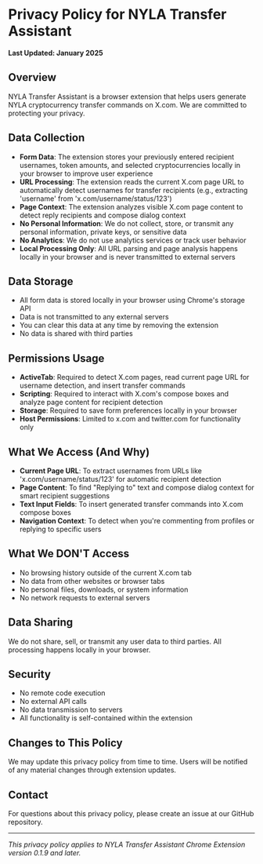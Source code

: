 # Privacy Policy for NYLA Transfer Assistant

**Last Updated: January 2025**

## Overview
NYLA Transfer Assistant is a browser extension that helps users generate NYLA cryptocurrency transfer commands on X.com. We are committed to protecting your privacy.

## Data Collection
- **Form Data**: The extension stores your previously entered recipient usernames, token amounts, and selected cryptocurrencies locally in your browser to improve user experience
- **URL Processing**: The extension reads the current X.com page URL to automatically detect usernames for transfer recipients (e.g., extracting 'username' from 'x.com/username/status/123')
- **Page Context**: The extension analyzes visible X.com page content to detect reply recipients and compose dialog context
- **No Personal Information**: We do not collect, store, or transmit any personal information, private keys, or sensitive data
- **No Analytics**: We do not use analytics services or track user behavior
- **Local Processing Only**: All URL parsing and page analysis happens locally in your browser and is never transmitted to external servers

## Data Storage
- All form data is stored locally in your browser using Chrome's storage API
- Data is not transmitted to any external servers
- You can clear this data at any time by removing the extension
- No data is shared with third parties

## Permissions Usage
- **ActiveTab**: Required to detect X.com pages, read current page URL for username detection, and insert transfer commands
- **Scripting**: Required to interact with X.com's compose boxes and analyze page content for recipient detection
- **Storage**: Required to save form preferences locally in your browser
- **Host Permissions**: Limited to x.com and twitter.com for functionality only

## What We Access (And Why)
- **Current Page URL**: To extract usernames from URLs like 'x.com/username/status/123' for automatic recipient detection
- **Page Content**: To find "Replying to" text and compose dialog context for smart recipient suggestions
- **Text Input Fields**: To insert generated transfer commands into X.com compose boxes
- **Navigation Context**: To detect when you're commenting from profiles or replying to specific users

## What We DON'T Access
- No browsing history outside of the current X.com tab
- No data from other websites or browser tabs
- No personal files, downloads, or system information
- No network requests to external servers

## Data Sharing
We do not share, sell, or transmit any user data to third parties. All processing happens locally in your browser.

## Security
- No remote code execution
- No external API calls
- No data transmission to servers
- All functionality is self-contained within the extension

## Changes to This Policy
We may update this privacy policy from time to time. Users will be notified of any material changes through extension updates.

## Contact
For questions about this privacy policy, please create an issue at our GitHub repository.

---

*This privacy policy applies to NYLA Transfer Assistant Chrome Extension version 0.1.9 and later.*